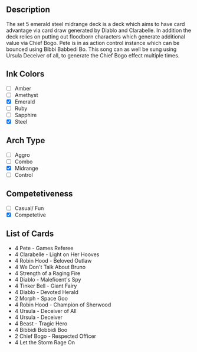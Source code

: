 ## Description

The set 5 emerald steel midrange deck is a deck which aims to have card advantage via card draw generated by Diablo and Clarabelle. In addition the deck relies on putting out floodborn characters which generate additional value via Chief Bogo. Pete is in as action control instance which can be bounced using Bibbi Babbedi Bo. This song can as well be sung using Ursula Deceiver of all, to generate the Chief Bogo effect multiple times.

## Ink Colors

- [ ] Amber
- [ ] Amethyst
- [x] Emerald
- [ ] Ruby
- [ ] Sapphire
- [x] Steel

## Arch Type

- [ ] Aggro
- [ ] Combo
- [x] Midrange
- [ ] Control

## Competetiveness

- [ ] Casual/ Fun
- [x] Competetive

## List of Cards

- 4 Pete - Games Referee
- 4 Clarabelle - Light on Her Hooves
- 4 Robin Hood - Beloved Outlaw
- 4 We Don't Talk About Bruno
- 4 Strength of a Raging Fire
- 4 Diablo - Maleficent's Spy
- 4 Tinker Bell - Giant Fairy
- 4 Diablo - Devoted Herald
- 2 Morph - Space Goo
- 4 Robin Hood - Champion of Sherwood
- 4 Ursula - Deceiver of All
- 4 Ursula - Deceiver
- 4 Beast - Tragic Hero
- 4 Bibbidi Bobbidi Boo
- 2 Chief Bogo - Respected Officer
- 4 Let the Storm Rage On
